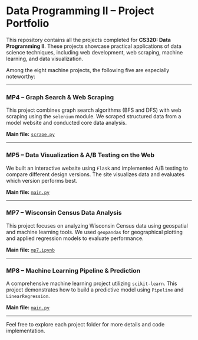 # Data Programming II – Project Portfolio

This repository contains all the projects completed for **CS320: Data Programming II**. These projects showcase practical applications of data science techniques, including web development, web scraping, machine learning, and data visualization.

Among the eight machine projects, the following five are especially noteworthy:

---

### MP4 – Graph Search & Web Scraping

This project combines graph search algorithms (BFS and DFS) with web scraping using the `selenium` module. We scraped structured data from a model website and conducted core data analysis.

**Main file:** [`scrape.py`](./projects/mp4/scrape.py)

---

### MP5 – Data Visualization & A/B Testing on the Web

We built an interactive website using `Flask` and implemented A/B testing to compare different design versions. The site visualizes data and evaluates which version performs best.

**Main file:** [`main.py`](./projects/mp5/main.py)

---

### MP7 – Wisconsin Census Data Analysis

This project focuses on analyzing Wisconsin Census data using geospatial and machine learning tools. We used `geopandas` for geographical plotting and applied regression models to evaluate performance.

**Main file:** [`mp7.ipynb`](./projects/mp7/mp7.ipynb)

---

### MP8 – Machine Learning Pipeline & Prediction

A comprehensive machine learning project utilizing `scikit-learn`. This project demonstrates how to build a predictive model using `Pipeline` and `LinearRegression`.

**Main file:** [`main.py`](./projects/mp8/main.py)

---

Feel free to explore each project folder for more details and code implementation.
